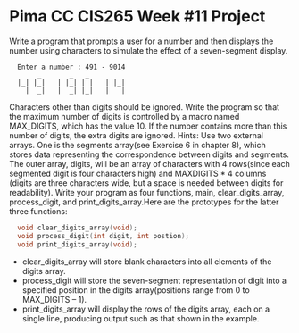 # Pima CC CIS265 Week #11 Project

Write a program that prompts a user for a number and then displays the number using characters to simulate the effect of a seven-segment 
display.
```Text
  Enter a number : 491 - 9014
       _       _   _
  |_| |_|   | |_| | |   | |_|
    |  _|   |  _| |_|   |   |
```
Characters other than digits should be ignored. Write the program so that the maximum number of digits is controlled by a macro named MAX_DIGITS, which has the value 10. If the number contains more than this number of digits, the extra digits are ignored. Hints: Use two external arrays. One is the segments array(see Exercise 6 in chapter 8), which stores data representing the correspondence between digits and segments. The outer array, digits, will be an array of characters with 4 rows(since each segmented digit is four characters high) and MAXDIGITS * 4 columns (digits are three characters wide, but a space is needed between digits for readability). Write your program as four functions, main, clear_digits_array, process_digit, and print_digits_array.Here are the prototypes for the latter three functions:
```C
  void clear_digits_array(void);
  void process_digit(int digit, int postion);
  void print_digits_array(void);
```
* clear_digits_array will store blank characters into all elements of the digits array. 
* process_digit will store the seven-segment representation of digit into a specified position in the digits array(positions range from 0 to MAX_DIGITS – 1). 
* print_digits_array will display the rows of the digits array, each on a single line, producing output such as that shown in the example.
